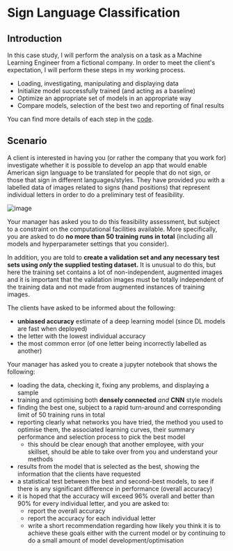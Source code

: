 # Sign Language Classification

## Introduction
In this case study, I will perform the analysis on a task as a Machine Learning Engineer from a fictional company. In order to meet the client's expectation, I will perform these steps in my working process.

- Loading, investigating, manipulating and displaying data
- Initialize model successfully trained (and acting as a baseline)
- Optimize an appropriate set of models in an appropriate way
- Compare models, selection of the best two and reporting of final results

You can find more details of each step in the [code](https://github.com/DoDucNhan/Sign-Language-Classification/blob/main/model_training.ipynb).

## Scenario
A client is interested in having you (or rather the company that you work for) investigate whether it is possible to develop an app that would enable American sign language to be translated for people that do not sign, or those that sign in different languages/styles. They have provided you with a labelled data of images related to signs (hand positions) that represent individual letters in order to do a preliminary test of feasibility.

![image](https://github.com/DoDucNhan/Sign-Language-Classification/assets/44297479/f86ed22a-4cd0-481f-9b64-01538cdcb8f0)


Your manager has asked you to do this feasibility assessment, but subject to a constraint on the computational facilities available.  More specifically, you are asked to do **no more than 50 training runs in total** (including all models and hyperparameter settings that you consider).  

In addition, you are told to **create a validation set and any necessary test sets using _only_ the supplied testing dataset.** It is unusual to do this, but here the training set contains a lot of non-independent, augmented images and it is important that the validation images must be totally independent of the training data and not made from augmented instances of training images.

The clients have asked to be informed about the following:
 - **unbiased accuracy** estimate of a deep learning model (since DL models are fast when deployed)
 - the letter with the lowest individual accuracy
 - the most common error (of one letter being incorrectly labelled as another)

Your manager has asked you to create a jupyter notebook that shows the following:
 - loading the data, checking it, fixing any problems, and displaying a sample
 - training and optimising both **densely connected** *and* **CNN** style models
 - finding the best one, subject to a rapid turn-around and corresponding limit of 50 training runs in total
 - reporting clearly what networks you have tried, the method you used to optimise them, the associated learning curves, their summary performance and selection process to pick the best model
     - this should be clear enough that another employee, with your skillset, should be able to take over from you and understand your methods
 - results from the model that is selected as the best, showing the information that the clients have requested
 - a statistical test between the best and second-best models, to see if there is any significant difference in performance (overall accuracy)
 - it is hoped that the accuracy will exceed 96% overall and better than 90% for every individual letter, and you are asked to:
     - report the overall accuracy
     - report the accuracy for each individual letter
     - write a short recommendation regarding how likely you think it is to achieve these goals either with the current model or by continuing to do a small amount of model development/optimisation
